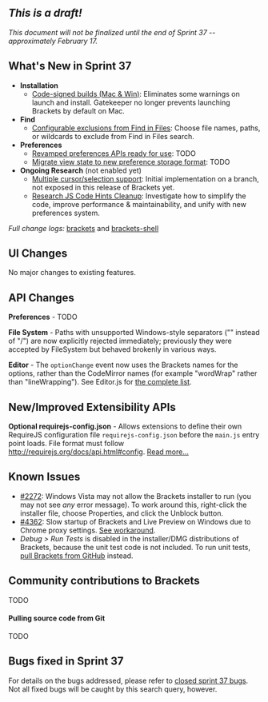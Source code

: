 _This is a draft!_
--------------------
_This document will not be finalized until the end of Sprint 37 -- approximately February 17._

What's New in Sprint 37
-----------------------
* **Installation**
    * [Code-signed builds (Mac & Win)](https://trello.com/c/g5ZY1lKY/1131-code-signing-on-win-and-mac): Eliminates some warnings on launch and install. Gatekeeper no longer prevents launching Brackets by default on Mac.
* **Find**
    * [Configurable exclusions from Find in Files](https://trello.com/c/7Svh6B4Z/1085-exclude-files-folders-from-an-individual-find-in-files-operation): Choose file names, paths, or wildcards to exclude from Find in Files search.
* **Preferences**
    * [Revamped preferences APIs ready for use](https://github.com/adobe/brackets/pull/6715): TODO
    * [Migrate view state to new preference storage format](https://trello.com/c/IuFGyICH/1155-preferences-view-state-migration): TODO
* **Ongoing Research** (not enabled yet)
    * [Multiple cursor/selection support](https://trello.com/c/urTCdTZj/1156-multiple-cursors-initial-implementation-on-branch): Initial implementation on a branch, not exposed in this release of Brackets yet.
    * [Research JS Code Hints Cleanup](https://trello.com/c/heHZlATB/1158-research-js-code-hints-cleanup): Investigate how to simplify the code, improve performance & maintainability, and unify with new preferences system.

_Full change logs:_ [brackets](https://github.com/adobe/brackets/compare/sprint-36...sprint-37#commits_bucket) and [brackets-shell](https://github.com/adobe/brackets-shell/compare/sprint-36...sprint-37#commits_bucket)


UI Changes
----------
No major changes to existing features.


API Changes
-----------
**Preferences** - TODO

**File System** - Paths with unsupported Windows-style separators ("\" instead of "/") are now explicitly rejected immediately; previously they were accepted by FileSystem but behaved brokenly in various ways.

**Editor** - The `optionChange` event now uses the Brackets names for the options, rather than the CodeMirror names (for example "wordWrap" rather than "lineWrapping"). See Editor.js for [the complete list](https://github.com/adobe/brackets/blob/master/src/editor/Editor.js#L79).

New/Improved Extensibility APIs
-------------------------------
**Optional requirejs-config.json** - Allows extensions to define their own RequireJS configuration file `requirejs-config.json` before the `main.js` entry point loads. File format must follow http://requirejs.org/docs/api.html#config. [Read more...](https://github.com/adobe/brackets/pull/6671)


Known Issues
------------
* [#2272](https://github.com/adobe/brackets/issues/2272): Windows Vista may not allow the Brackets installer to run (you may not see _any_ error message). To work around this, right-click the installer file, choose Properties, and click the Unblock button.
* [#4362](https://github.com/adobe/brackets/issues/4362): Slow startup of Brackets and Live Preview on Windows due to Chrome proxy settings. [See workaround](https://support.google.com/chrome/answer/106010?hl=en).
* _Debug > Run Tests_ is disabled in the installer/DMG distributions of Brackets, because the unit test code is not included. To run unit tests, [pull Brackets from GitHub](https://github.com/adobe/brackets/wiki/How-to-Hack-on-Brackets#wiki-getcode) instead.


Community contributions to Brackets
-----------------------------------
TODO

#### Pulling source code from Git
TODO


Bugs fixed in Sprint 37
-----------------------
For details on the bugs addressed, please refer to [closed sprint 37 bugs](https://github.com/adobe/brackets/issues?labels=&milestone=24&state=closed). Not all fixed bugs will be caught by this search query, however.
